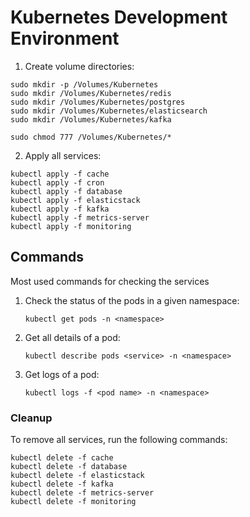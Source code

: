 # Kubernetes Development Environment

1. Create volume directories:

```
sudo mkdir -p /Volumes/Kubernetes
sudo mkdir /Volumes/Kubernetes/redis
sudo mkdir /Volumes/Kubernetes/postgres
sudo mkdir /Volumes/Kubernetes/elasticsearch
sudo mkdir /Volumes/Kubernetes/kafka

sudo chmod 777 /Volumes/Kubernetes/*
```

2. Apply all services:

```
kubectl apply -f cache
kubectl apply -f cron
kubectl apply -f database
kubectl apply -f elasticstack
kubectl apply -f kafka
kubectl apply -f metrics-server
kubectl apply -f monitoring
```

## Commands

Most used commands for checking the services

1. Check the status of the pods in a given namespace:

   `kubectl get pods -n <namespace>`

2. Get all details of a pod:

   `kubectl describe pods <service> -n <namespace>`

3. Get logs of a pod:

   `kubectl logs -f <pod name> -n <namespace>`

### Cleanup

To remove all services, run the following commands:

```
kubectl delete -f cache
kubectl delete -f database
kubectl delete -f elasticstack
kubectl delete -f kafka
kubectl delete -f metrics-server
kubectl delete -f monitoring
```
